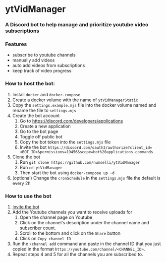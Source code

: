 # ytVidManager

### A Discord bot to help manage and prioritize youtube video subscriptions 

### Features
- subscribe to youtube channels
- manually add videos
- auto add videos from subscriptions
- keep track of video progress

### How to host the bot: 
1) Install `docker` and `docker-compose`
2) Create a docker volume with the name of `ytVidManagerStatic`
3) Copy the `settings.example.mjs` file into the docker volume named and rename the file to `settings.mjs`
4) Create the bot account
    1) Go to https://discord.com/developers/applications
    2) Create a new application 
    3) Go to the bot page
    4) Toggle off public bot
    5) Copy the bot token into the `settings.mjs` file
    6) Invite the bot `https://discord.com/oauth2/authorize?client_id=<BOT_ID>&permissions=19456&scope=bot%20applications.commands `
5) Clone the bot
    1) Run `git clone https://github.com/numselli/ytVidManager`
    2) Run `cd ytVidManager`
    3) Then start the bot using `docker-compose up -d`
6) (optional) Change the `cronSchedule` in the `settings.mjs` file the default is every 2h

### How to use the bot
1) [Invite the bot](https://discord.com/oauth2/authorize?client_id=1184165488444592289&permissions=19456&scope=bot%20applications.commands)
2) Add the Youtube channels you want to receive uploads for
    1) Open the channel page on Youtube
    2) Click on the channel's description under the channel name and subscriber count.
    3) Scroll to the bottom and click on the `Share` button
    4) Click on `Copy channel ID` 
3) Run the `/channel add` command and paste in the channel ID that you just copied in the format `https://youtube.com/channel/<CHANNEL_ID>`.
4) Repeat steps 4 and 5 for all the channels you are subscribed to.
